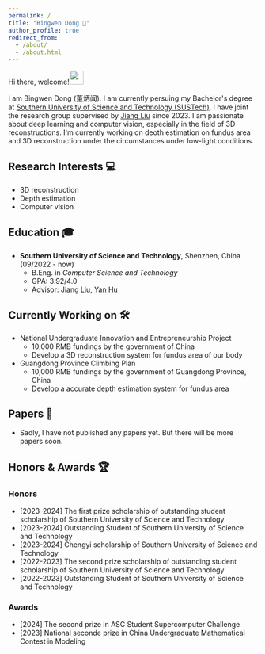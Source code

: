 ```yaml
---
permalink: /
title: "Bingwen Dong 🤗"
author_profile: true
redirect_from: 
  - /about/
  - /about.html
---
```


Hi there, welcome!<img src="https://media.giphy.com/media/hvRJCLFzcasrR4ia7z/giphy.gif" width="28">

I am Bingwen Dong (董炳闻). I am currently persuing my Bachelor's degree at [Southern University of Science and Technology (SUSTech)](www.sustech.edu.cn). I have joint the research group supervised by [Jiang Liu](https://scholar.google.com.hk/citations?user=NHt3fUcAAAAJ) since 2023. I am passionate about deep learning and computer vision, especially in the field of 3D reconstructions. I'm currently working on deoth estimation on fundus area and 3D reconstruction under the circumstances under low-light conditions.

## Research Interests 💻
- 3D reconstruction
- Depth estimation
- Computer vision

## Education 🎓
- **Southern University of Science and Technology**, Shenzhen, China (09/2022 - now)
  - B.Eng. in *Computer Science and Technology*
  - GPA: 3.92/4.0
  - Advisor: [Jiang Liu](https://scholar.google.com.hk/citations?user=NHt3fUcAAAAJ), [Yan Hu](https://scholar.google.com/citations?user=rYLooucAAAAJ&hl=ja)

## Currently Working on 🛠
- National Undergraduate Innovation and Entrepreneurship Project
  - 10,000 RMB fundings by the government of China
  - Develop a 3D reconstruction system for fundus area of our body
- Guangdong Province Climbing Plan
  - 10,000 RMB fundings by the government of Guangdong Province, China
  - Develop a accurate depth estimation system for fundus area

## Papers 📄
- Sadly, I have not published any papers yet. But there will be more papers soon.

## Honors & Awards 🏆
### Honors 
- [2023-2024] The first prize scholarship of outstanding student scholarship of Southern University of Science and Technology
- [2023-2024] Outstanding Student of Southern University of Science and Technology
- [2023-2024] Chengyi scholarship of Southern University of Science and Technology
- [2022-2023] The second prize scholarship of outstanding student scholarship of Southern University of Science and Technology
- [2022-2023] Outstanding Student of Southern University of Science and Technology

### Awards 
- [2024] The second prize in ASC Student Supercomputer Challenge
- [2023] National seconde prize in China Undergraduate Mathematical Contest in Modeling
